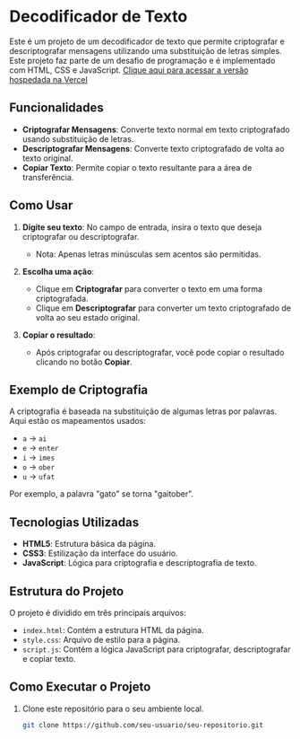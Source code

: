 # Decodificador de Texto

Este é um projeto de um decodificador de texto que permite criptografar e descriptografar mensagens utilizando uma substituição de letras simples. Este projeto faz parte de um desafio de programação e é implementado com HTML, CSS e JavaScript.
[Clique aqui para acessar a versão hospedada na Vercel](https://desafio-decodificador-alura.vercel.app/)

## Funcionalidades

- **Criptografar Mensagens**: Converte texto normal em texto criptografado usando substituição de letras.
- **Descriptografar Mensagens**: Converte texto criptografado de volta ao texto original.
- **Copiar Texto**: Permite copiar o texto resultante para a área de transferência.

## Como Usar

1. **Digite seu texto**: No campo de entrada, insira o texto que deseja criptografar ou descriptografar.
   - Nota: Apenas letras minúsculas sem acentos são permitidas.
2. **Escolha uma ação**:

   - Clique em **Criptografar** para converter o texto em uma forma criptografada.
   - Clique em **Descriptografar** para converter um texto criptografado de volta ao seu estado original.

3. **Copiar o resultado**:
   - Após criptografar ou descriptografar, você pode copiar o resultado clicando no botão **Copiar**.

## Exemplo de Criptografia

A criptografia é baseada na substituição de algumas letras por palavras. Aqui estão os mapeamentos usados:

- `a` -> `ai`
- `e` -> `enter`
- `i` -> `imes`
- `o` -> `ober`
- `u` -> `ufat`

Por exemplo, a palavra "gato" se torna "gaitober".

## Tecnologias Utilizadas

- **HTML5**: Estrutura básica da página.
- **CSS3**: Estilização da interface do usuário.
- **JavaScript**: Lógica para criptografia e descriptografia de texto.

## Estrutura do Projeto

O projeto é dividido em três principais arquivos:

- `index.html`: Contém a estrutura HTML da página.
- `style.css`: Arquivo de estilo para a página.
- `script.js`: Contém a lógica JavaScript para criptografar, descriptografar e copiar texto.

## Como Executar o Projeto

1. Clone este repositório para o seu ambiente local.
   ```bash
   git clone https://github.com/seu-usuario/seu-repositorio.git
   ```

